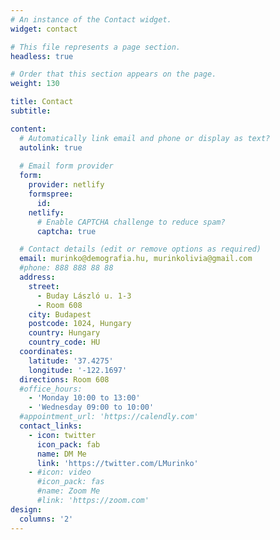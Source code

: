 ```yaml
---
# An instance of the Contact widget.
widget: contact

# This file represents a page section.
headless: true

# Order that this section appears on the page.
weight: 130

title: Contact
subtitle:

content:
  # Automatically link email and phone or display as text?
  autolink: true
  
  # Email form provider
  form:
    provider: netlify
    formspree:
      id:
    netlify:
      # Enable CAPTCHA challenge to reduce spam?
      captcha: true

  # Contact details (edit or remove options as required)
  email: murinko@demografia.hu, murinkolivia@gmail.com
  #phone: 888 888 88 88
  address:
    street: 
      - Buday László u. 1-3
      - Room 608
    city: Budapest
    postcode: 1024, Hungary
    country: Hungary
    country_code: HU
  coordinates:
    latitude: '37.4275'
    longitude: '-122.1697'
  directions: Room 608
  #office_hours:
    - 'Monday 10:00 to 13:00'
    - 'Wednesday 09:00 to 10:00'
  #appointment_url: 'https://calendly.com'
  contact_links:
    - icon: twitter
      icon_pack: fab
      name: DM Me
      link: 'https://twitter.com/LMurinko'
    - #icon: video
      #icon_pack: fas
      #name: Zoom Me
      #link: 'https://zoom.com'
design:
  columns: '2'
---
```

